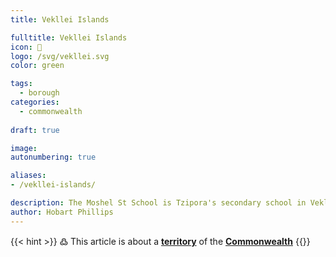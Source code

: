 ```yaml
---
title: Vekllei Islands

fulltitle: Vekllei Islands
icon: 🌋
logo: /svg/vekllei.svg
color: green

tags: 
  - borough
categories:
  - commonwealth
  
draft: true

image:
autonumbering: true

aliases:
- /vekllei-islands/

description: The Moshel St School is Tzipora's secondary school in Vekllei.
author: Hobart Phillips
---
```

{{< hint >}}
߷ This article is about a [**territory**](/utopia/landscape/locations) of the [**Commonwealth**](/utopia/commonwealth/)
{{</hint>}}


